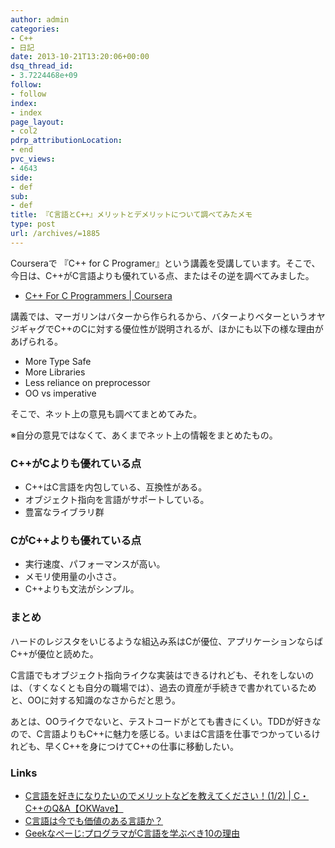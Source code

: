 ```yaml
---
author: admin
categories:
- C++
- 日記
date: 2013-10-21T13:20:06+00:00
dsq_thread_id:
- 3.7224468e+09
follow:
- follow
index:
- index
page_layout:
- col2
pdrp_attributionLocation:
- end
pvc_views:
- 4643
side:
- def
sub:
- def
title: 『C言語とC++』メリットとデメリットについて調べてみたメモ
type: post
url: /archives/=1885
---
```


Courseraで 『C++ for C Programer』という講義を受講しています。そこで、今日は、C++がC言語よりも優れている点、またはその逆を調べてみました。

  * [C++ For C Programmers | Coursera][1]

講義では、マーガリンはバターから作られるから、バターよりベターというオヤジギャグでC++のCに対する優位性が説明されるが、ほかにも以下の様な理由があげられる。

  * More Type Safe
  * More Libraries
  * Less reliance on preprocessor
  * OO vs imperative

そこで、ネット上の意見も調べてまとめてみた。

※自分の意見ではなくて、あくまでネット上の情報をまとめたもの。

### C++がCよりも優れている点

  * C++はC言語を内包している、互換性がある。
  * オブジェクト指向を言語がサポートしている。
  * 豊富なライブラリ群

### CがC++よりも優れている点

  * 実行速度、パフォーマンスが高い。
  * メモリ使用量の小ささ。
  * C++よりも文法がシンプル。

### まとめ

ハードのレジスタをいじるような組込み系はCが優位、アプリケーションならばC++が優位と読めた。

C言語でもオブジェクト指向ライクな実装はできるけれども、それをしないのは、（すくなくとも自分の職場では）、過去の資産が手続きで書かれているためと、OOに対する知識のなさからだと思う。

あとは、OOライクでないと、テストコードがとても書きにくい。TDDが好きなので、C言語よりもC++に魅力を感じる。いまはC言語を仕事でつかっているけれども、早くC++を身につけてC++の仕事に移動したい。

### Links

  * [C言語を好きになりたいのでメリットなどを教えてください！(1/2) | C・C++のQ&A【OKWave】][2]
  * [C言語は今でも価値のある言語か？][3]
  * [Geekなぺーじ:プログラマがC言語を学ぶべき10の理由][4]

 [1]: https://www.coursera.org/course/cplusplus4c
 [2]: https://okwave.jp/qa/q4776527.html
 [3]: https://www.infoq.com/jp/news/2013/01/C-Language
 [4]: https://www.geekpage.jp/blog/?id=2006/11/27